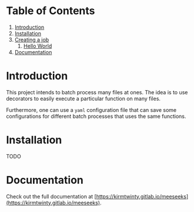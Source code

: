 
# Table of Contents

1.  [Introduction](#org2eb0e7a)
2.  [Installation](#orge06f268)
3.  [Creating a job](#org634bc3d)
    1.  [Hello World](#orge0d4339)
4.  [Documentation](#org5944dda)



<a id="org2eb0e7a"></a>

# Introduction

This project intends to batch process many files at ones. 
The idea is to use decorators to easily execute a particular function 
on many files.

Furthermore, one can use a `yaml` configuration file that can save
some configurations for different batch processes that uses the same functions.


<a id="orge06f268"></a>

# Installation

TODO
<!-- To install it, simply run -->

<!-- ``` bash -->
<!--     pip install mrmeeseeks -->
<!-- ``` -->

<a id="org634bc3d"></a>


# Documentation

Check out the full documentation at [https://kirmtwinty.gitlab.io/meeseeks](https://kirmtwinty.gitlab.io/meeseeks).

